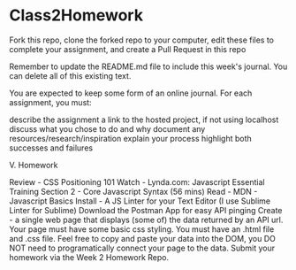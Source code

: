 # Class2Homework

Fork this repo, clone the forked repo to your computer, edit these files to complete your assignment, and create a Pull Request in this repo

Remember to update the README.md file to include this week's journal. You can delete all of this existing text.

You are expected to keep some form of an online journal. For each assignment, you must:

describe the assignment
a link to the hosted project, if not using localhost
discuss what you chose to do and why
document any resources/research/inspiration
explain your process
highlight both successes and failures

V. Homework

Review - CSS Positioning 101
Watch - Lynda.com: Javascript Essential Training Section 2 - Core Javascript Syntax (56 mins)
Read - MDN - Javascript Basics
Install - A JS Linter for your Text Editor (I use Sublime Linter for Sublime)
Download the Postman App for easy API pinging
Create - a single web page that displays (some of) the data returned by an API url. Your page must have some basic css styling. You must have an .html file and .css file. Feel free to copy and paste your data into the DOM, you DO NOT need to programatically connect your page to the data. Submit your homework via the Week 2 Homework Repo.